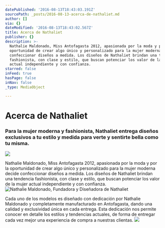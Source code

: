 ```yaml
---
datePublished: '2016-08-13T18:43:03.191Z'
sourcePath: _posts/2016-08-13-acerca-de-nathaliet.md
author: []
via: {}
dateModified: '2016-08-13T18:43:02.567Z'
title: Acerca de Nathaliet
publisher: {}
description: >-
  Nathalie Maldonado, Miss Antofagasta 2012, apasionada por la moda y por la
  oportunidad de crear algo único y personalizado para la mujer moderna decide
  confeccionar diseños a medida. Los diseños de Nathaliet brindan una tendencia
  fashionista, con clase y estilo, que buscan potenciar los valor de la mujer
  actual independiente y con confianza.
starred: false
inFeed: true
hasPage: false
inNav: false
_type: MediaObject

---
```

# Acerca de Nathaliet

### Para la mujer moderna y fashionista, Nathaliet entrega diseños exclusivos a tu estilo y medida para verte y sentirte bella como tu misma.
![](https://the-grid-user-content.s3-us-west-2.amazonaws.com/a4bec129-373e-403c-80ae-bbdcc30bbad0.jpg)

Nathalie Maldonado, Miss Antofagasta 2012, apasionada por la moda y por la oportunidad de crear algo único y personalizado para la mujer moderna decide confeccionar diseños a medida. Los diseños de Nathaliet brindan una tendencia fashionista, con clase y estilo, que buscan potenciar los valor de la mujer actual independiente y con confianza.
![Nathalie Maldonado, Fundadora y Diseñadora de Nathaliet](https://the-grid-user-content.s3-us-west-2.amazonaws.com/9a92dfda-3a6a-42db-a122-5fe3e50e86c9.jpg)

Cada uno de los modelos es diseñado con dedicación por Nathalie Maldonado y completamente manufacturado en Antofagasta, dando una calidad y exclusividad única en cada entrega. Esta dedicación nos permite conocer en detalle los estilos y tendencias actuales, de forma de entregar cada vez mejor una experiencia de compra a nuestras clientas.
![](https://the-grid-user-content.s3-us-west-2.amazonaws.com/d954c6b4-928f-4988-b7d4-4afbea71d00f.jpg)